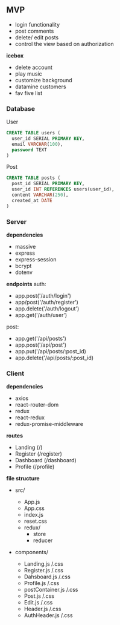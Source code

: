 ## MVP
<ul>
  <li>login functionality</li>
  <li>post comments</li>
  <li>delete/ edit posts</li>
  <li>control the view based on authorization</li>
</ul>

**icebox**
<ul> 
  <li>delete account</li>
  <li>play music</li>
  <li>customize background</li>
  <li>datamine customers</li>
  <li>fav five list</li>
</ul>

### Database
User
```SQL
CREATE TABLE users (
  user_id SERIAL PRIMARY KEY,
  email VARCHAR(100),
  password TEXT
)
```

Post
```SQL
CREATE TABLE posts (
  post_id SERIAL PRIMARY KEY,
  user_id INT REFERENCES users(user_id),
  content VARCHAR(250),
  created_at DATE
)
```

### Server
**dependencies**
<ul>
  <li>massive</li>
  <li>express</li>
  <li>express-session</li>
  <li>bcrypt</li>
  <li>dotenv</li>
</ul>

**endpoints**
auth:
  - app.post('/auth/login')
  - app/post('/auth/register')
  - app.delete('/auth/logout')
  - app.get('/auth/user')

post:
  - app.get('/api/posts')
  - app.post('/api/post')
  - app.put('/api/posts/:post_id)
  - app.delete('/api/posts/:post_id)

### Client
**dependencies**
<ul>
  <li>axios</li>
  <li>react-router-dom</li>
  <li>redux</li>
  <li>react-redux</li>
  <li>redux-promise-middleware</li>
</ul>

**routes**
- Landing (/)
- Register (/register)
- Dashboard (/dashboard)
- Profile (/profile)

**file structure**
- src/
  - App.js
  - App.css
  - index.js
  - reset.css
  - redux/
    - store
    - reducer
    
- components/
  - Landing.js /.css
  - Register.js /.css
  - Dahsboard.js /.css
  - Profile.js /.css
  - postContainer.js /.css
  - Post.js /.css
  - Edit.js /.css
  - Header.js /.css
  - AuthHeader.js /.css